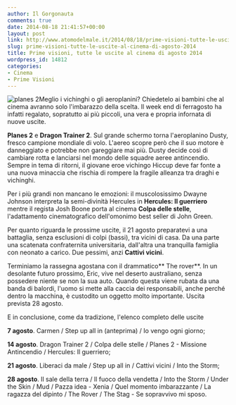```yaml
---
author: Il Gorgonauta
comments: true
date: 2014-08-18 21:41:57+00:00
layout: post
link: http://www.atomodelmale.it/2014/08/18/prime-visioni-tutte-le-uscite-al-cinema-di-agosto-2014/
slug: prime-visioni-tutte-le-uscite-al-cinema-di-agosto-2014
title: Prime visioni, tutte le uscite al cinema di agosto 2014
wordpress_id: 14812
categories:
- Cinema
- Prime Visioni
---
```


![planes 2](http://www.atomodelmale.it/wp-content/uploads/2014/08/planes-2.jpg)Meglio i vichinghi o gli aeroplanini? Chiedetelo ai bambini che al cinema avranno solo l'imbarazzo della scelta. Il week end di ferragosto ha infatti regalato, sopratutto ai più piccoli, una vera e propria infornata di nuove uscite.

**Planes 2** e **Dragon Trainer 2**. Sul grande schermo torna l'aeroplanino Dusty, fresco campione mondiale di volo. L'aereo scopre però che il suo motore è danneggiato e potrebbe non gareggiare mai più. Dusty decide così di cambiare rotta e lanciarsi nel mondo delle squadre aeree antincendio. Sempre in tema di ritorni, il giovane eroe vichingo Hiccup deve far fonte a una nuova minaccia che rischia di rompere la fragile alleanza tra draghi e vichinghi.

Per i più grandi non mancano le emozioni: il muscolosissimo Dwayne Johnson interpreta la semi-divinità Hercules in **Hercules: Il guerriero** mentre il regista Josh Boone porta al cinema **Colpa delle stelle**, l'adattamento cinematografico dell'omonimo best seller di John Green.


Per quanto riguarda le prossime uscite, il 21 agosto preparatevi a una battaglia, senza esclusioni di colpi (bassi), tra vicini di casa. Da una parte una scatenata confraternita universitaria, dall'altra una tranquilla famiglia con neonato a carico. Due pessimi, anzi **Cattivi vicini**.

Terminiamo la rassegna agostana con il drammatico** The rover**. In un desolante futuro prossimo, Eric, vive nel deserto australiano, senza possedere niente se non la sua auto. Quando questa viene rubata da una banda di balordi, l'uomo si mette alla caccia dei responsabili, anche perché dentro la macchina, è custodito un oggetto molto importante. Uscita prevista 28 agosto.



E in conclusione, come da tradizione, l'elenco completo delle uscite



**7 agosto**. Carmen / Step up all in (anteprima) / Io vengo ogni giorno;

**14 agosto**. Dragon Trainer 2 / Colpa delle stelle / Planes 2 - Missione Antincendio / Hercules: Il guerriero;

**21 agosto**. Liberaci da male / Step up all in / Cattivi vicini / Into the Storm;

**28 agosto**. Il sale della terra / Il fuoco della vendetta / Into the Storm / Under the Skin / Mud / Pazza idea - Xenia / Quel momento imbarazzante / La ragazza del dipinto / The Rover / The Stag - Se sopravvivo mi sposo.
